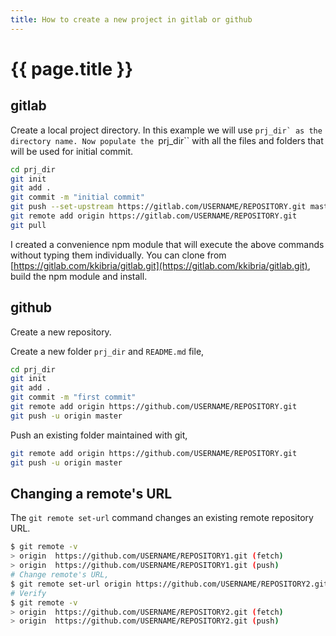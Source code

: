 ```yaml
---
title: How to create a new project in gitlab or github
---
```


# {{ page.title }}

## gitlab
Create a local project directory. In this example we will use ``prj_dir` as the directory name. Now populate the ``prj_dir`` with all the files and folders that will be used for initial commit.

```bash
cd prj_dir
git init
git add .
git commit -m "initial commit"
git push --set-upstream https://gitlab.com/USERNAME/REPOSITORY.git master
git remote add origin https://gitlab.com/USERNAME/REPOSITORY.git
git pull
```

I created a convenience npm module that will execute the above commands without typing them individually. You can clone from [https://gitlab.com/kkibria/gitlab.git](https://gitlab.com/kkibria/gitlab.git), build the npm module and install.

## github
Create a new repository.

Create a new folder ``prj_dir`` and ``README.md`` file,
```bash
cd prj_dir
git init
git add .
git commit -m "first commit"
git remote add origin https://github.com/USERNAME/REPOSITORY.git
git push -u origin master
```

Push an existing folder maintained with git,
```bash
git remote add origin https://github.com/USERNAME/REPOSITORY.git
git push -u origin master
```

## Changing a remote's URL
The ``git remote set-url`` command changes an existing remote repository URL.
```bash
$ git remote -v
> origin  https://github.com/USERNAME/REPOSITORY1.git (fetch)
> origin  https://github.com/USERNAME/REPOSITORY1.git (push)
# Change remote's URL,
$ git remote set-url origin https://github.com/USERNAME/REPOSITORY2.git
# Verify
$ git remote -v
> origin  https://github.com/USERNAME/REPOSITORY2.git (fetch)
> origin  https://github.com/USERNAME/REPOSITORY2.git (push)
```
